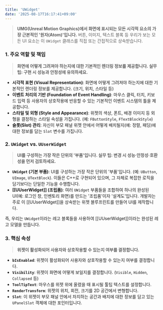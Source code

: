 ```yaml
---
title: 'UWidget'
date: '2025-08-17T16:17:41+09:00'
---
```

> **UMG(Unreal Motion Graphics)에서 화면에 표시되는 모든 시각적 요소의 가장 근본적인 '원자(Atom)'입니다.** 버튼, 이미지, 텍스트 블록 등 우리가 보는 모든 UI 요소는 이 `UWidget` 클래스를 직접 또는 간접적으로 상속받습니다.

### **1. 주요 역할 및 책임**
> **화면에 어떻게 그려져야 하는지에 대한 기본적인 렌더링 정보를 제공합니다. 실무 팁: 구현 시 성능과 안정성에 유의하세요.**
* **시각적 표현 (Visual Representation)**:
	화면에 어떻게 그려져야 하는지에 대한 기본적인 렌더링 정보를 제공합니다. (크기, 위치, 스타일 등)
* **이벤트 처리의 기반 (Foundation of Event Handling)**:
	마우스 클릭, 터치, 키보드 입력 등 사용자의 상호작용에 반응할 수 있는 기본적인 이벤트 시스템의 틀을 제공합니다.
* **스타일 및 외형 (Style and Appearance)**:
	위젯의 색상, 폰트, 배경 이미지 등 외형을 결정하는 스타일 속성을 가집니다. (예: `FButtonStyle`, `FTextBlockStyle`)
* **슬롯(Slot) 관리**:
	자신이 부모 패널 위젯 안에서 어떻게 배치될지(예: 정렬, 패딩)에 대한 정보를 담는 `Slot` 변수를 가집니다.

### **2. `UWidget` vs. `UUserWidget`**
> **UI를 구성하는 가장 작은 단위의 '부품'입니다. 실무 팁: 변경 시 성능·안정성·호환성을 먼저 검토하세요.**
* **`UWidget` (기본 부품)**:
	UI를 구성하는 가장 작은 단위의 '부품'입니다. (예: `UButton`, `UImage`, `UTextBlock`). 이들은 C++로 구현되어 있으며, 그 자체로 복잡한 로직을 담기보다는 단일한 기능을 수행합니다.
* **[[UUserWidget]] (조립품)**:
	여러 `UWidget` 부품들을 조합하여 하나의 완성된 UI(예: 로그인 창, 인벤토리 화면)를 만드는 '조립품'이자 '설계도'입니다. 개발자는 주로 이 [[UUserWidget]]을 상속받는 위젯 블루프린트를 만들어 UI를 제작합니다.

즉, 우리는 `UWidget`이라는 레고 블록들을 사용하여 [[UUserWidget]]이라는 완성된 레고 모델을 만듭니다.

### **3. 핵심 속성**
> **위젯이 활성화되어 사용자와 상호작용할 수 있는지 여부를 결정합니다.**
* **`bIsEnabled`**:
	위젯이 활성화되어 사용자와 상호작용할 수 있는지 여부를 결정합니다.
* **`Visibility`**:
	위젯이 화면에 어떻게 보일지를 결정합니다. (`Visible`, `Hidden`, `Collapsed` 등)
* **`ToolTipText`**:
	마우스를 위젯 위에 올렸을 때 표시될 툴팁 텍스트를 설정합니다.
* **`RenderTransform`**:
	위젯의 위치, 회전, 크기를 2D 공간에서 변형합니다.
* **`Slot`**:
	이 위젯이 부모 패널 안에서 차지하는 공간과 배치에 대한 정보를 담고 있는 `UPanelSlot` 객체에 대한 포인터입니다.